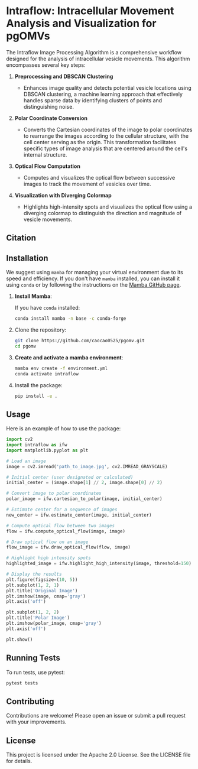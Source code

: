 # Intraflow: Intracellular Movement Analysis and Visualization for pgOMVs

The Intraflow Image Processing Algorithm is a comprehensive workflow designed for the analysis of intracellular vesicle movements. This algorithm encompasses several key steps:

1. **Preprocessing and DBSCAN Clustering**
   * Enhances image quality and detects potential vesicle locations using DBSCAN clustering, a machine learning approach that effectively handles sparse data by identifying clusters of points and distinguishing noise.
  
2. **Polar Coordinate Conversion**
   * Converts the Cartesian coordinates of the image to polar coordinates to rearrange the images according to the cellular structure, with the cell center serving as the origin. This transformation facilitates specific types of image analysis that are centered around the cell's internal structure.

3. **Optical Flow Computation**
   * Computes and visualizes the optical flow between successive images to track the movement of vesicles over time.

4. **Visualization with Diverging Colormap**
   * Highlights high-intensity spots and visualizes the optical flow using a diverging colormap to distinguish the direction and magnitude of vesicle movements.

## Citation

## Installation

We suggest using `mamba` for managing your virtual environment due to its speed and efficiency. If you don't have `mamba` installed, you can install it using `conda` or by following the instructions on the [Mamba GitHub page](https://github.com/mamba-org/mamba).

1. **Install Mamba**:

    If you have `conda` installed:
    ```sh
    conda install mamba -n base -c conda-forge
    ```
2. Clone the repository:

    ```sh
    git clone https://github.com/caocao0525/pgomv.git
    cd pgomv
    ```

3. **Create and activate a mamba environment**:
    ```sh
    mamba env create -f environment.yml
    conda activate intraflow
    ```

4. Install the package:

    ```sh
    pip install -e .
    ```

## Usage

Here is an example of how to use the package:

```python
import cv2
import intraflow as ifw
import matplotlib.pyplot as plt

# Load an image
image = cv2.imread('path_to_image.jpg', cv2.IMREAD_GRAYSCALE)

# Initial center (user designated or calculated)
initial_center = (image.shape[1] // 2, image.shape[0] // 2)

# Convert image to polar coordinates
polar_image = ifw.cartesian_to_polar(image, initial_center)

# Estimate center for a sequence of images
new_center = ifw.estimate_center(image, initial_center)

# Compute optical flow between two images
flow = ifw.compute_optical_flow(image, image)

# Draw optical flow on an image
flow_image = ifw.draw_optical_flow(flow, image)

# Highlight high intensity spots
highlighted_image = ifw.highlight_high_intensity(image, threshold=150)

# Display the results
plt.figure(figsize=(10, 5))
plt.subplot(1, 2, 1)
plt.title('Original Image')
plt.imshow(image, cmap='gray')
plt.axis('off')

plt.subplot(1, 2, 2)
plt.title('Polar Image')
plt.imshow(polar_image, cmap='gray')
plt.axis('off')

plt.show()

```

## Running Tests

To run tests, use pytest:

```sh
pytest tests
```

## Contributing

Contributions are welcome! Please open an issue or submit a pull request with your improvements.

## License

This project is licensed under the Apache 2.0 License. See the LICENSE file for details.

